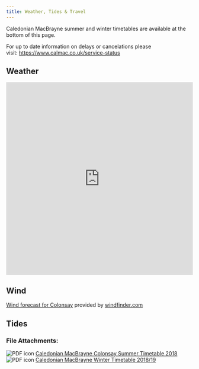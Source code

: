 ```yaml
---
title: Weather, Tides & Travel
---
```


Caledonian MacBrayne summer and winter timetables are available at the bottom of this page.

For up to date information on delays or cancelations please visit: <a href="https://www.calmac.co.uk/service-status">https://www.calmac.co.uk/service-status</a>
    
## Weather

<div class="shortcode-block"><div style="width: auto; overflow:hidden;"><iframe style="display: block;" src="https://cdnres.willyweather.co.uk/widget/loadView.html?id=2759" width="100%" height="520" frameborder="0"  scrolling="no"></iframe><a style="z-index: 1;text-indent: -9999em;margin: -20px 0 0 0;position: relative;height: 20px;display: block" href="https://www.willyweather.co.uk/st/argyll-and-bute/colonsay----eilean-olmsa.html" rel="nofollow">Today's weather in Colonsay--Eilean Olmsa</a></div></div>

## Wind

<div class="shortcode-block"><script type="text/javascript" src="https://www.windfinder.com/widget/forecast/js/colonsay_airport?unit_wave=m&unit_rain=mm&unit_temperature=c&unit_wind=kts&days=4&show_day=0"></script><noscript><a rel='nofollow' href='https://www.windfinder.com/forecast/colonsay_airport?utm_source=forecast&utm_medium=web&utm_campaign=homepageweather&utm_content=noscript-forecast'>Wind forecast for Colonsay</a> provided by <a rel='nofollow' href='https://www.windfinder.com?utm_source=forecast&utm_medium=web&utm_campaign=homepageweather&utm_content=noscript-logo'>windfinder.com</a></noscript></div>

## Tides

<div class="shortcode-block"><script type="text/javascript">
var tt_border = '4px solid #A7CA92';
var tt_bgnd   = '#ffffff; padding:10px';
var tt_width  = '200px';
var tt_height  = 'auto';
var tt_font_h2 = 'bold 18px sans-serif';
var tt_font_h3 = 'bold 14px sans-serif';	
var tt_font = 'normal 14px arial,sans-serif';
var tt_font2 = 'bold 16px arial,sans-serif';
var tt_corner = '10px';
</script> 
<script src="https://www.tidetimes.org.uk/scalasaig-tide-times.js" type="text/javascript"></script></div>
<div class="field field-name-field-fileattachments field-type-file field-label-above clearfix">
      <div class="field-label"><h3>File Attachments:&nbsp;</h3></div>
    <div class="field-items">
          <div class="field-item even"><span class="file"><img class="file-icon" alt="PDF icon" title="application/pdf" src="{{ site.url }}{{ site.baseurl }}/images/application-pdf.png" /> <a href="{{ site.url }}{{ site.baseurl }}/downloads/Download_the_summer_2018_timetable_10_Oban_-_Colonsay_-_Port_Askaig_-_Kennacraig.pdf" type="application/pdf; length=57669" title="Download_the_summer_2018_timetable_10_Oban_-_Colonsay_-_Port_Askaig_-_Kennacraig.pdf">Caledonian MacBrayne Colonsay Summer Timetable 2018</a></span></div>
          <div class="field-item odd"><span class="file"><img class="file-icon" alt="PDF icon" title="application/pdf" src="{{ site.url }}{{ site.baseurl }}/images/application-pdf.png" /> <a href="{{ site.url }}{{ site.baseurl }}/downloads/WTT_T10_v2_07052018.pdf" type="application/pdf; length=57284" title="WTT_T10_v2_07052018.pdf">Caledonian MacBrayne Winter Timetable 2018/19</a></span>